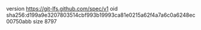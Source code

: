 version https://git-lfs.github.com/spec/v1
oid sha256:d199a9e3207803514cbf993b19993ca81e0215a62f4a7a6c0a6248ec00750abb
size 8797
